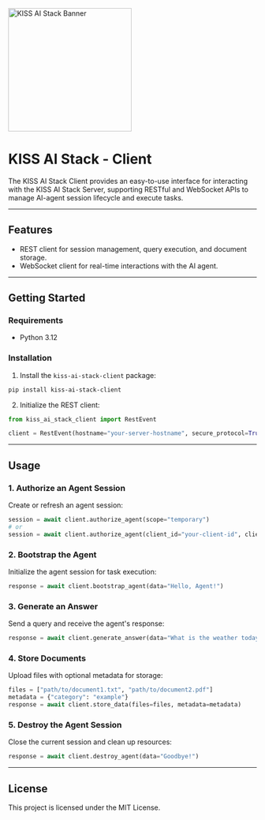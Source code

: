 <div style="text-align: left; margin-bottom: 20px;">
  <img src="https://kiss-ai-stack.github.io/kissaistack.svg" alt="KISS AI Stack Banner" style="max-width: auto; height: 250px">
</div>



# KISS AI Stack - Client

The KISS AI Stack Client provides an easy-to-use interface for interacting with the KISS AI Stack Server, 
supporting RESTful and WebSocket APIs to manage AI-agent session lifecycle and execute tasks.

---

## Features

- REST client for session management, query execution, and document storage.
- WebSocket client for real-time interactions with the AI agent.

---

## Getting Started

### Requirements

- Python 3.12

### Installation

1. Install the `kiss-ai-stack-client` package:
```bash
pip install kiss-ai-stack-client
```

2. Initialize the REST client:
```python
from kiss_ai_stack_client import RestEvent

client = RestEvent(hostname="your-server-hostname", secure_protocol=True)
```

---

## Usage

### 1. Authorize an Agent Session
Create or refresh an agent session:
```python
session = await client.authorize_agent(scope="temporary")
# or
session = await client.authorize_agent(client_id="your-client-id", client_secret="your-client-secret")
```

### 2. Bootstrap the Agent
Initialize the agent session for task execution:
```python
response = await client.bootstrap_agent(data="Hello, Agent!")
```

### 3. Generate an Answer
Send a query and receive the agent's response:
```python
response = await client.generate_answer(data="What is the weather today?")
```

### 4. Store Documents
Upload files with optional metadata for storage:
```python
files = ["path/to/document1.txt", "path/to/document2.pdf"]
metadata = {"category": "example"}
response = await client.store_data(files=files, metadata=metadata)
```

### 5. Destroy the Agent Session
Close the current session and clean up resources:
```python
response = await client.destroy_agent(data="Goodbye!")
```

---

## License

This project is licensed under the MIT License.
